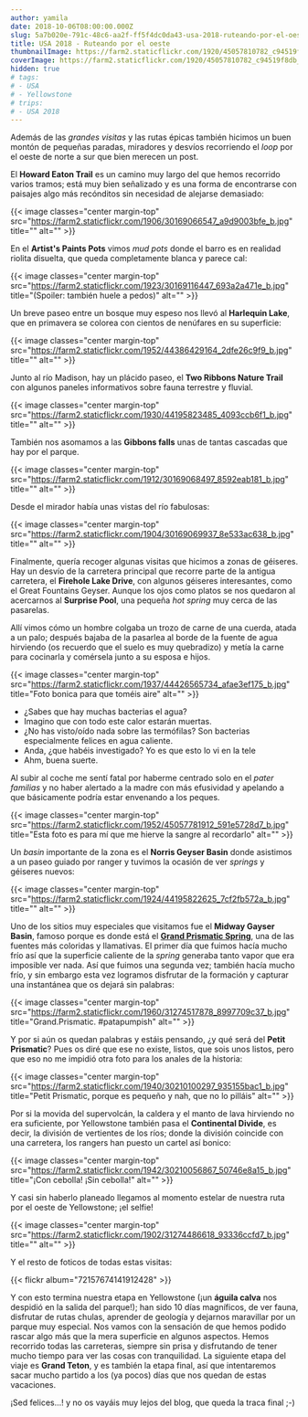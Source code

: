 ```yaml
---
author: yamila
date: 2018-10-06T08:00:00.000Z
slug: 5a7b020e-791c-48c6-aa2f-ff5f4dc0da43-usa-2018-ruteando-por-el-oeste
title: USA 2018 - Ruteando por el oeste
thumbnailImage: https://farm2.staticflickr.com/1920/45057810782_c94519f8db_c.jpg
coverImage: https://farm2.staticflickr.com/1920/45057810782_c94519f8db_b.jpg
hidden: true
# tags:
# - USA
# - Yellowstone
# trips:
# - USA 2018
---
```


Además de las *grandes visitas* y las rutas épicas también hicimos un buen montón de pequeñas paradas, miradores y desvíos recorriendo el *loop* por el oeste de norte a sur que bien merecen un post.

<!--more-->

El **Howard Eaton Trail** es un camino muy largo del que hemos recorrido varios tramos; está muy bien señalizado y es una forma de encontrarse con paisajes algo más recónditos sin necesidad de alejarse demasiado:

{{< image classes="center margin-top" src="https://farm2.staticflickr.com/1906/30169066547_a9d9003bfe_b.jpg" title="" alt="" >}}

En el **Artist's Paints Pots** vimos *mud pots* donde el barro es en realidad riolita disuelta, que queda completamente blanca y parece cal:

{{< image classes="center margin-top" src="https://farm2.staticflickr.com/1923/30169116447_693a2a471e_b.jpg" title="(Spoiler: también huele a pedos)" alt="" >}}

Un breve paseo entre un bosque muy espeso nos llevó al **Harlequin Lake**, que en primavera se colorea con cientos de nenúfares en su superficie:

{{< image classes="center margin-top" src="https://farm2.staticflickr.com/1952/44386429164_2dfe26c9f9_b.jpg" title="" alt="" >}}

Junto al río Madison, hay un plácido paseo, el **Two Ribbons Nature Trail** con algunos paneles informativos sobre fauna terrestre y fluvial.

{{< image classes="center margin-top" src="https://farm2.staticflickr.com/1930/44195823485_4093ccb6f1_b.jpg" title="" alt="" >}}

También nos asomamos a las **Gibbons falls** unas de tantas cascadas que hay por el parque.

{{< image classes="center margin-top" src="https://farm2.staticflickr.com/1912/30169068497_8592eab181_b.jpg" title="" alt="" >}}

Desde el mirador había unas vistas del río fabulosas:

{{< image classes="center margin-top" src="https://farm2.staticflickr.com/1904/30169069937_8e533ac638_b.jpg" title="" alt="" >}}

Finalmente, quería recoger algunas visitas que hicimos a zonas de géiseres. Hay un desvío de la carretera principal que recorre parte de la antigua carretera, el **Firehole Lake Drive**, con algunos géiseres interesantes, como el Great Fountains Geyser. Aunque los ojos como platos se nos quedaron al acercarnos al **Surprise Pool**, una pequeña *hot spring* muy cerca de las pasarelas.

Allí vimos cómo un hombre colgaba un trozo de carne de una cuerda, atada a un palo; después bajaba de la pasarlea al borde de la fuente de agua hirviendo (os recuerdo que el suelo es muy quebradizo) y metía la carne para cocinarla y comérsela junto a su esposa e hijos.

{{< image classes="center margin-top" src="https://farm2.staticflickr.com/1937/44426565734_afae3ef175_b.jpg" title="Foto bonica para que toméis aire" alt="" >}}

- ¿Sabes que hay muchas bacterias el agua?
- Imagino que con todo este calor estarán muertas.
- ¿No has visto/oído nada sobre las termófilas? Son bacterias especialmente felices en agua caliente.
- Anda, ¿que habéis investigado? Yo es que esto lo vi en la tele
- Ahm, buena suerte.

Al subir al coche me sentí fatal por haberme centrado solo en el *pater familias* y no haber alertado a la madre con más efusividad y apelando a que básicamente podría estar envenando a los peques.

{{< image classes="center margin-top" src="https://farm2.staticflickr.com/1952/45057781912_591e5728d7_b.jpg" title="Esta foto es para mí que me hierve la sangre al recordarlo" alt="" >}}

Un *basin* importante de la zona es el **Norris Geyser Basin** donde asistimos a un paseo guiado por ranger y tuvimos la ocasión de ver *springs* y géiseres nuevos:

{{< image classes="center margin-top" src="https://farm2.staticflickr.com/1924/44195822625_7cf2fb572a_b.jpg" title="" alt="" >}}

Uno de los sitios muy especiales que visitamos fue el **Midway Gayser Basin**, famoso porque es donde está el <a href="https://www.yellowstonepark.com/.image/t_share/MTQ3MzIwMDY4ODAzOTI5NTUw/ys-grand-prismatic-boardwalk_ordelheide_680.jpg" target="_blank">**Grand Prismatic Spring**</a>, una de las fuentes más coloridas y llamativas. El primer día que fuimos hacía mucho frío así que la superficie caliente de la *spring* generaba tanto vapor que era imposible ver nada. Así que fuimos una segunda vez; también hacía mucho frío, y sin embargo esta vez logramos disfrutar de la formación y capturar una instantánea que os dejará sin palabras:

{{< image classes="center margin-top" src="https://farm2.staticflickr.com/1960/31274517878_8997709c37_b.jpg" title="Grand.Prismatic. #patapumpish" alt="" >}}

Y por si aún os quedan palabras y estáis pensando, ¿y qué será del **Petit Prismatic**? Pues os diré que ese no existe, listos, que sois unos listos, pero que eso no me impidió otra foto para los anales de la historia:

{{< image classes="center margin-top" src="https://farm2.staticflickr.com/1940/30210100297_935155bac1_b.jpg" title="Petit Prismatic, porque es pequeño y nah, que no lo pilláis" alt="" >}}

Por si la movida del supervolcán, la caldera y el manto de lava hirviendo no era suficiente, por Yellowstone también pasa el **Continental Divide**, es decir, la división de vertientes de los ríos; donde la división coincide con una carretera, los rangers han puesto un cartel así bonico:

{{< image classes="center margin-top" src="https://farm2.staticflickr.com/1942/30210056867_50746e8a15_b.jpg" title="¡Con cebolla! ¡Sin cebolla!" alt="" >}}

Y casi sin haberlo planeado llegamos al momento estelar de nuestra ruta por el oeste de Yellowstone; ¡el selfie!

{{< image classes="center margin-top" src="https://farm2.staticflickr.com/1902/31274486618_93336ccfd7_b.jpg" title="" alt="" >}}

Y el resto de foticos de todas estas visitas:

{{< flickr album="72157674141912428" >}}

Y con esto termina nuestra etapa en Yellowstone (¡un **águila calva** nos despidió en la salida del parque!); han sido 10 días magníficos, de ver fauna, disfrutar de rutas chulas, aprender de geología y dejarnos maravillar por un parque muy especial. Nos vamos con la sensación de que hemos podido rascar algo más que la mera superficie en algunos aspectos. Hemos recorrido todas las carreteras, siempre sin prisa y disfrutando de tener mucho tiempo para ver las cosas con tranquilidad. La siguiente etapa del viaje es **Grand Teton**, y es también la etapa final, así que intentaremos sacar mucho partido a los (ya pocos) días que nos quedan de estas vacaciones.

¡Sed felices...! y no os vayáis muy lejos del blog, que queda la traca final ;-)
